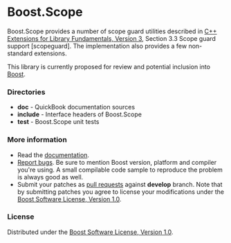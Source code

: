 # Boost.Scope

Boost.Scope provides a number of scope guard utilities described in [C++ Extensions for Library Fundamentals, Version 3](https://github.com/cplusplus/fundamentals-ts/releases/tag/n4908), Section 3.3 Scope guard support \[scopeguard\]. The implementation also provides a few non-standard extensions.

This library is currently proposed for review and potential inclusion into [Boost](https://www.boost.org/).

### Directories

* **doc** - QuickBook documentation sources
* **include** - Interface headers of Boost.Scope
* **test** - Boost.Scope unit tests

### More information

* Read the [documentation](https://lastique.github.io/scope/libs/scope/doc/html/index.html).
* [Report bugs](https://github.com/Lastique/scope/issues/new). Be sure to mention Boost version, platform and compiler you're using. A small compilable code sample to reproduce the problem is always good as well.
* Submit your patches as [pull requests](https://github.com/Lastique/scope/compare) against **develop** branch. Note that by submitting patches you agree to license your modifications under the [Boost Software License, Version 1.0](https://www.boost.org/LICENSE_1_0.txt).

### License

Distributed under the [Boost Software License, Version 1.0](https://www.boost.org/LICENSE_1_0.txt).

